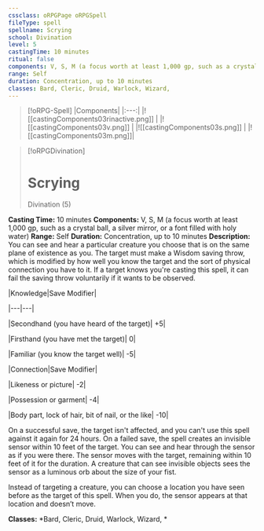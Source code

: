 ```yaml
---
cssclass: oRPGPage oRPGSpell
fileType: spell
spellname: Scrying
school: Divination
level: 5
castingTime: 10 minutes
ritual: false
components: V, S, M (a focus worth at least 1,000 gp, such as a crystal ball, a silver mirror, or a font filled with holy water)
range: Self
duration: Concentration, up to 10 minutes
classes: Bard, Cleric, Druid, Warlock, Wizard,
---
```

> [!oRPG-Spell]
> |Components|
> |:---:|
> |![[castingComponents03rinactive.png]] |
> |![[castingComponents03v.png]] |
> |![[castingComponents03s.png]] |
> |![[castingComponents03m.png]]|

> [!oRPGDivination]
>#  Scrying
> Divination  (5)

**Casting Time:** 10 minutes
**Components:** V, S, M (a focus worth at least 1,000 gp, such as a crystal ball, a silver mirror, or a font filled with holy water)
**Range:** Self
**Duration:**  Concentration, up to 10 minutes
**Description:**
You can see and hear a particular creature you choose that is on the same plane of existence as you. The target must make a Wisdom saving throw, which is modified by how well you know the target and the sort of physical connection you have to it. If a target knows you're casting this spell, it can fail the saving throw voluntarily if it wants to be observed.



 |Knowledge|Save Modifier|

 |---|---|

 |Secondhand (you have heard of the target)| +5|

 |Firsthand (you have met the target)| 0|

 |Familiar (you know the target well)| -5|

 |Connection|Save Modifier|

 |Likeness or picture| -2|

 |Possession or garment| -4|

 |Body part, lock of hair, bit of nail, or the like| -10|



 On a successful save, the target isn't affected, and you can't use this spell against it again for 24 hours. On a failed save, the spell creates an invisible sensor within 10 feet of the target. You can see and hear through the sensor as if you were there. The sensor moves with the target, remaining within 10 feet of it for the duration. A creature that can see invisible objects sees the sensor as a luminous orb about the size of your fist.



 Instead of targeting a creature, you can choose a location you have seen before as the target of this spell. When you do, the sensor appears at that location and doesn’t move.



**Classes:**  *Bard, Cleric, Druid, Warlock, Wizard, *


